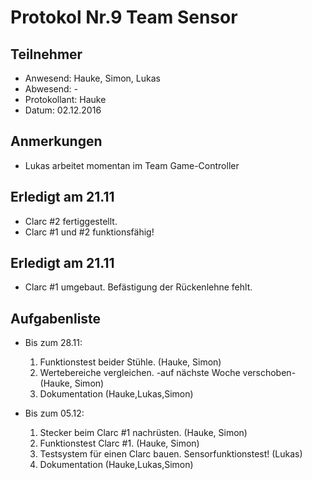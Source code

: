 # Protokol Nr.9 Team Sensor

## Teilnehmer
+ Anwesend: Hauke, Simon, Lukas
+ Abwesend: -
+ Protokollant: Hauke
+ Datum: 02.12.2016

## Anmerkungen
+ Lukas arbeitet momentan im Team Game-Controller

## Erledigt am 21.11
+ Clarc #2 fertiggestellt.
+ Clarc #1 und #2 funktionsfähig!

## Erledigt am 21.11
+ Clarc #1 umgebaut. Befästigung der Rückenlehne fehlt.

## Aufgabenliste

+ Bis zum 28.11:
    1. Funktionstest beider Stühle. (Hauke, Simon)
    2. Wertebereiche vergleichen. -auf nächste Woche verschoben- (Hauke, Simon)
    3. Dokumentation (Hauke,Lukas,Simon)

+ Bis zum 05.12:
    1. Stecker beim Clarc #1 nachrüsten. (Hauke, Simon)
    2. Funktionstest Clarc #1. (Hauke, Simon)
    3. Testsystem für einen Clarc bauen. Sensorfunktionstest! (Lukas)
    4. Dokumentation (Hauke,Lukas,Simon)
